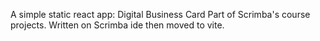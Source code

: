 A simple static react app: Digital Business Card Part of Scrimba's course projects. Written on Scrimba ide then moved to vite.
